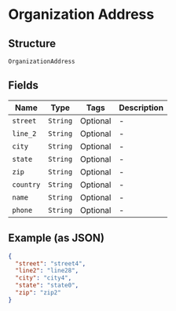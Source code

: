 
# Organization Address

## Structure

`OrganizationAddress`

## Fields

| Name | Type | Tags | Description |
|  --- | --- | --- | --- |
| `street` | `String` | Optional | - |
| `line_2` | `String` | Optional | - |
| `city` | `String` | Optional | - |
| `state` | `String` | Optional | - |
| `zip` | `String` | Optional | - |
| `country` | `String` | Optional | - |
| `name` | `String` | Optional | - |
| `phone` | `String` | Optional | - |

## Example (as JSON)

```json
{
  "street": "street4",
  "line2": "line28",
  "city": "city4",
  "state": "state0",
  "zip": "zip2"
}
```

